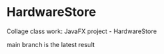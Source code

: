 # HardwareStore
Collage class work: JavaFX project - HardwareStore

main branch is the latest result
